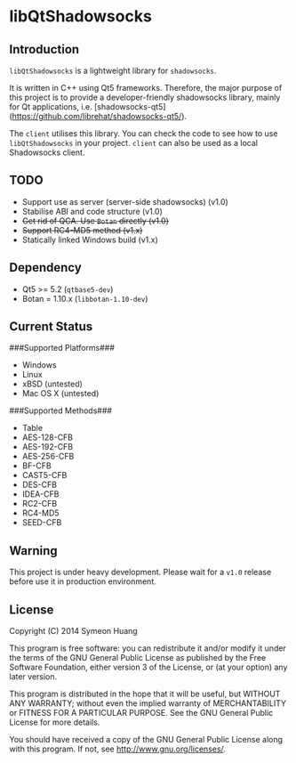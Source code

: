 libQtShadowsocks
================

Introduction
------------

`libQtShadowsocks` is a lightweight library for `shadowsocks`.

It is written in C++ using Qt5 frameworks. Therefore, the major purpose of this project is to provide a developer-friendly shadowsocks library, mainly for Qt applications, i.e. [shadowsocks-qt5] (https://github.com/librehat/shadowsocks-qt5/).

The `client` utilises this library. You can check the code to see how to use `libQtShadowsocks` in your project. `client` can also be used as a local Shadowsocks client.

TODO
----

- Support use as server (server-side shadowsocks) (v1.0)
- Stabilise ABI and code structure (v1.0)
- ~~Get rid of QCA. Use `Botan` directly (v1.0)~~
- ~~Support RC4-MD5 method (v1.x)~~
- Statically linked Windows build (v1.x)

Dependency
----------

- Qt5 >= 5.2 (`qtbase5-dev`)
- Botan = 1.10.x (`libbotan-1.10-dev`)

Current Status
--------------

###Supported Platforms###

- Windows
- Linux
- xBSD (untested)
- Mac OS X (untested)

###Supported Methods###

- Table
- AES-128-CFB
- AES-192-CFB
- AES-256-CFB
- BF-CFB
- CAST5-CFB
- DES-CFB
- IDEA-CFB
- RC2-CFB
- RC4-MD5
- SEED-CFB

Warning
-------

This project is under heavy development. Please wait for a `v1.0` release before use it in production environment.

License
-------

Copyright (C) 2014 Symeon Huang

This program is free software: you can redistribute it and/or modify
it under the terms of the GNU General Public License as published by
the Free Software Foundation, either version 3 of the License, or
(at your option) any later version.

This program is distributed in the hope that it will be useful,
but WITHOUT ANY WARRANTY; without even the implied warranty of
MERCHANTABILITY or FITNESS FOR A PARTICULAR PURPOSE.  See the
GNU General Public License for more details.

You should have received a copy of the GNU General Public License
along with this program. If not, see <http://www.gnu.org/licenses/>.
